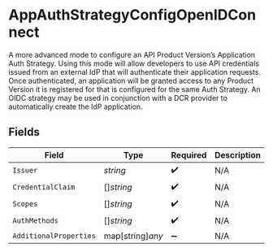 # AppAuthStrategyConfigOpenIDConnect

A more advanced mode to configure an API Product Version’s Application Auth Strategy. 
Using this mode will allow developers to use API credentials issued from an external IdP that will authenticate their application requests. 
Once authenticated, an application will be granted access to any Product Version it is registered for that is configured for the same Auth Strategy. 
An OIDC strategy may be used in conjunction with a DCR provider to automatically create the IdP application.



## Fields

| Field                  | Type                   | Required               | Description            |
| ---------------------- | ---------------------- | ---------------------- | ---------------------- |
| `Issuer`               | *string*               | :heavy_check_mark:     | N/A                    |
| `CredentialClaim`      | []*string*             | :heavy_check_mark:     | N/A                    |
| `Scopes`               | []*string*             | :heavy_check_mark:     | N/A                    |
| `AuthMethods`          | []*string*             | :heavy_check_mark:     | N/A                    |
| `AdditionalProperties` | map[string]*any*       | :heavy_minus_sign:     | N/A                    |